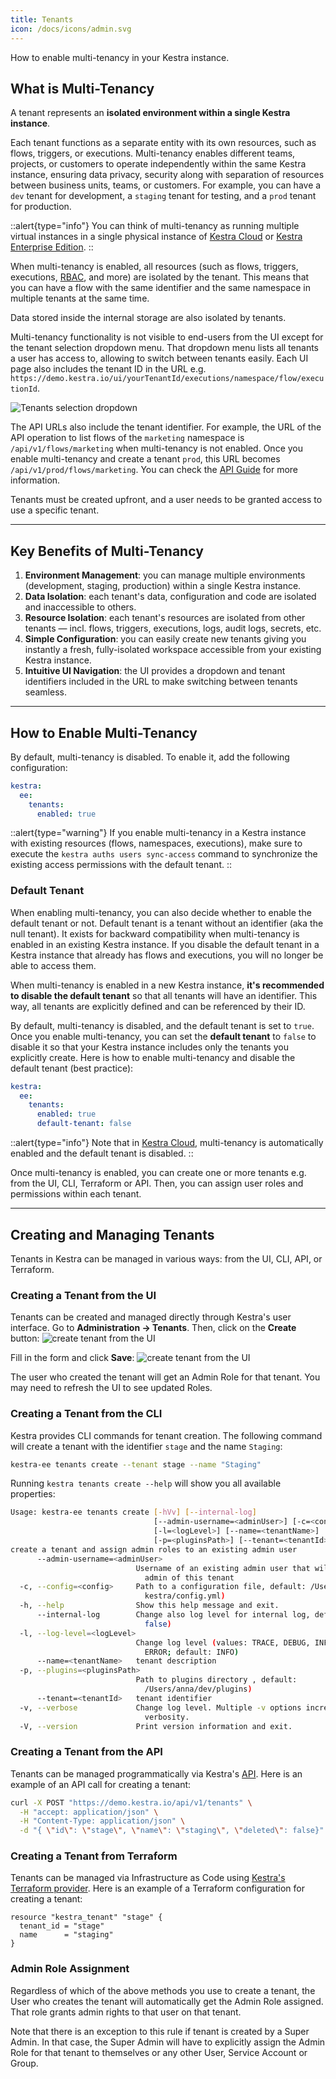 ```yaml
---
title: Tenants
icon: /docs/icons/admin.svg
---
```


How to enable multi-tenancy in your Kestra instance.

## What is Multi-Tenancy
A tenant represents an **isolated environment within a single Kestra instance**.

Each tenant functions as a separate entity with its own resources, such as flows, triggers, or executions. Multi-tenancy enables different teams, projects, or customers to operate independently within the same Kestra instance, ensuring data privacy, security along with separation of resources between business units, teams, or customers. For example, you can have a `dev` tenant for development, a `staging` tenant for testing, and a `prod` tenant for production.

::alert{type="info"}
You can think of multi-tenancy as running multiple virtual instances in a single physical instance of [Kestra Cloud](/cloud) or [Kestra Enterprise Edition](/docs/enterprise/enterprise-edition).
::

When multi-tenancy is enabled, all resources (such as flows, triggers, executions, [RBAC](/docs/enterprise/rbac), and more) are isolated by the tenant. This means that you can have a flow with the same identifier and the same namespace in multiple tenants at the same time.

Data stored inside the internal storage are also isolated by tenants.

Multi-tenancy functionality is not visible to end-users from the UI except for the tenant selection dropdown menu. That dropdown menu lists all tenants a user has access to, allowing to switch between tenants easily. Each UI page also includes the tenant ID in the URL e.g. `https://demo.kestra.io/ui/yourTenantId/executions/namespace/flow/executionId`.

![Tenants selection dropdown](/docs/enterprise/tenants.png "Tenants selection dropdown")

The API URLs also include the tenant identifier. For example, the URL of the API operation to list flows of the `marketing` namespace is `/api/v1/flows/marketing` when multi-tenancy is not enabled. Once you enable multi-tenancy and create a tenant `prod`, this URL becomes `/api/v1/prod/flows/marketing`. You can check the [API Guide](/docs/api-reference/enterprise) for more information.

Tenants must be created upfront, and a user needs to be granted access to use a specific tenant.

---

## Key Benefits of Multi-Tenancy

1. **Environment Management**: you can manage multiple environments (development, staging, production) within a single Kestra instance.
2. **Data Isolation**: each tenant's data, configuration and code are isolated and inaccessible to others.
3. **Resource Isolation**: each tenant's resources are isolated from other tenants — incl. flows, triggers, executions, logs, audit logs, secrets, etc.
4. **Simple Configuration**: you can easily create new tenants giving you instantly a fresh, fully-isolated workspace accessible from your existing Kestra instance.
5. **Intuitive UI Navigation**: the UI provides a dropdown and tenant identifiers included in the URL to make switching between tenants seamless.


---

## How to Enable Multi-Tenancy

By default, multi-tenancy is disabled. To enable it, add the following configuration:

```yaml
kestra:
  ee:
    tenants:
      enabled: true
```

::alert{type="warning"}
If you enable multi-tenancy in a Kestra instance with existing resources (flows, namespaces, executions), make sure to execute the `kestra auths users sync-access` command to synchronize the existing access permissions with the default tenant.
::

### Default Tenant

When enabling multi-tenancy, you can also decide whether to enable the default tenant or not. Default tenant is a tenant without an identifier (aka the null tenant). It exists for backward compatibility when multi-tenancy is enabled in an existing Kestra instance. If you disable the default tenant in a Kestra instance that already has flows and executions, you will no longer be able to access them.

When multi-tenancy is enabled in a new Kestra instance, **it's recommended to disable the default tenant** so that all tenants will have an identifier. This way, all tenants are explicitly defined and can be referenced by their ID.

By default, multi-tenancy is disabled, and the default tenant is set to `true`. Once you enable multi-tenancy, you can set the **default tenant** to `false` to disable it so that your Kestra instance includes only the tenants you explicitly create. Here is how to enable multi-tenancy and disable the default tenant (best practice):

```yaml
kestra:
  ee:
    tenants:
      enabled: true
      default-tenant: false
```


::alert{type="info"}
Note that in [Kestra Cloud](https://kestra.io/cloud), multi-tenancy is automatically enabled and the default tenant is disabled.
::

Once multi-tenancy is enabled, you can create one or more tenants e.g. from the UI, CLI, Terraform or API. Then, you can assign user roles and permissions within each tenant.


---

## Creating and Managing Tenants

Tenants in Kestra can be managed in various ways: from the UI, CLI, API, or Terraform.

### Creating a Tenant from the UI

Tenants can be created and managed directly through Kestra's user interface. Go to **Administration -> Tenants**. Then, click on the **Create** button:
![create tenant from the UI](/docs/enterprise/tenant-create.png)

Fill in the form and click **Save**:
![create tenant from the UI](/docs/enterprise/tenant-create-2.png)

The user who created the tenant will get an Admin Role for that tenant. You may need to refresh the UI to see updated Roles.

### Creating a Tenant from the CLI

Kestra provides CLI commands for tenant creation. The following command will create a tenant with the identifier `stage` and the name `Staging`:

```bash
kestra-ee tenants create --tenant stage --name "Staging"
```

Running `kestra tenants create --help` will show you all available properties:

```bash
Usage: kestra-ee tenants create [-hVv] [--internal-log]
                                [--admin-username=<adminUser>] [-c=<config>]
                                [-l=<logLevel>] [--name=<tenantName>]
                                [-p=<pluginsPath>] [--tenant=<tenantId>]
create a tenant and assign admin roles to an existing admin user
      --admin-username=<adminUser>
                            Username of an existing admin user that will be
                              admin of this tenant
  -c, --config=<config>     Path to a configuration file, default: /Users/anna/.
                              kestra/config.yml)
  -h, --help                Show this help message and exit.
      --internal-log        Change also log level for internal log, default:
                              false)
  -l, --log-level=<logLevel>
                            Change log level (values: TRACE, DEBUG, INFO, WARN,
                              ERROR; default: INFO)
      --name=<tenantName>   tenant description
  -p, --plugins=<pluginsPath>
                            Path to plugins directory , default:
                              /Users/anna/dev/plugins)
      --tenant=<tenantId>   tenant identifier
  -v, --verbose             Change log level. Multiple -v options increase the
                              verbosity.
  -V, --version             Print version information and exit.
```

### Creating a Tenant from the API

Tenants can be managed programmatically via Kestra's [API](https://kestra.io/docs/api-reference/enterprise#post-/api/v1/tenants). Here is an example of an API call for creating a tenant:

```bash
curl -X POST "https://demo.kestra.io/api/v1/tenants" \
  -H "accept: application/json" \
  -H "Content-Type: application/json" \
  -d "{ \"id\": \"stage\", \"name\": \"staging\", \"deleted\": false}"
```

### Creating a Tenant from Terraform

Tenants can be managed via Infrastructure as Code using [Kestra's Terraform provider](https://kestra.io/docs/terraform/resources/tenant). Here is an example of a Terraform configuration for creating a tenant:

```hcl
resource "kestra_tenant" "stage" {
  tenant_id = "stage"
  name      = "staging"
}
```

### Admin Role Assignment

Regardless of which of the above methods you use to create a tenant, the User who creates the tenant will automatically get the Admin Role assigned. That role grants admin rights to that user on that tenant.

Note that there is an exception to this rule if tenant is created by a Super Admin. In that case, the Super Admin will have to explicitly assign the Admin Role for that tenant to themselves or any other User, Service Account or Group.
